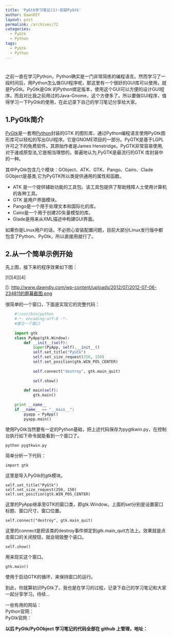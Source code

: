 ```yaml
---
title: 'PyGtk学习笔记(1)-初窥PyGtk'
author: DawnDIY
layout: post
permalink: /archives/72
categories:
  - PyGtk
  - Python
tags:
  - PyGtk
  - Python
---
```

# 

之前一直在学习Python，Python确实是一门非常简练的编程语言。然而学习了一段时间后，用Python怎么做GUI程序呢，那这里有一个很好的GUI库可以使用，就是PyGtk。PyGtk是Gtk 的Python绑定版本，使用这个GUI可以方便的设计GUI程序。而且对比我之前用过的Java-Gnome，这个方便多了。所以要做GUI程序，值得学习一下PyGtk的使用，在此记录下自己的学习笔记分享给大家。

## 1.PyGtk简介

[PyGtk][1]是一套用[Python][2]封装的GTK 的图形库，通过Python编程语言使用PyGtk图形库可以轻松的写出GUI程序。它是GNOME项目的一部分。PyGTK是基于LGPL许可之下的免费软件。其原始作者是James Henstridge。PyGTK非常容易使用,对于速成原型法,它是相当理想的。普遍地认为,PyGTK是最流行的GTK 库封装中的一种。

 [1]: http://zh.wikipedia.org/wiki/PyGTK "PyGtk Wiki"
 [2]: http://zh.wikipedia.org/wiki/Python "Python Wiki"

其中PyGtk包含几个模块：GObject、ATK、GTK、Pango、Cairo、Clade  
GObject是基类,它为PyGTK所以类提供通用的属性和函数。

*   ATK 是一个提供辅助功能的工具包。该工具包提供了帮助残障人士使用计算机的各种工具。
*   GTK 是用户界面模块。
*   Pango是一个用于处理文本和国际化的库。
*   Cairo是一个用于创建2D矢量模型的库。
*   Glade是用来从XML描述中构建GUI界面。

如果你是Linux用户的话，不必担心安装配置问题，目前大部分Linux发行版中都包含了Python、PyGtk，所以直接用就行了。

## 2.从一个简单示例开始

先上图，接下来的程序效果如下图：

[![][4]][4]

 []: http://www.dawndiy.com/wp-content/uploads/2012/07/2012-07-06-234811的屏幕截图.png

很简单的一个窗口，下面是实现它的完整代码：


```python
    #!/usr/bin/python
    #-*- encoding:utf-8 -*-
    #建立一个窗口
    
    import gtk
    class PyApp(gtk.Window):
    	def __init__(self):
    		super(PyApp, self).__init__()
    		self.set_title("PyGtk")
    		self.set_size_request(250, 150)
    		self.set_position(gtk.WIN_POS_CENTER)
    
    		self.connect("destroy", gtk.main_quit)
    
    		self.show()
    
    	def main(self):
    		gtk.main()
    
    print __name__
    if __name__ == "__main__":
    	pyapp = PyApp()
    	pyapp.main()
```

使用PyGtk当然要有一定的Python基础，把上述代码保存为pygtkwin.py，在控制台执行如下命令就能看到一个窗口了。

    python pygtkwin.py

简单分析一下代码：

    import gtk

这里是导入PyGtk的gtk模块。

    self.set_title("PyGtk")
    self.set_size_request(250, 150)
    self.set_position(gtk.WIN_POS_CENTER)

这里的PyApp继承至GTK的窗口类，即gtk.Window。上面的set分别是设置窗口标题、窗口尺寸、窗口位置。

    self.connect("destroy", gtk.main_quit)

这里的connect是把该类的destroy事件绑定到gtk.main_quit方法上。效果就是点击窗口的关闭按钮，就会销毁整个装口。

    self.show()

用来现实这个窗口。

    gtk.main()

使用于启动GTK的循环，来保持窗口的运行。

到此，你就算初识PyGtk了。我也是在学习的过程，记录下自己的学习笔记和大家一起分享学习。待续…

一些有用的网站：  
Python官网：  
PyGtk官网：

**以后 PyGtk/PyGObject 学习笔记的代码全部在 github 上管理，地址：**

 
